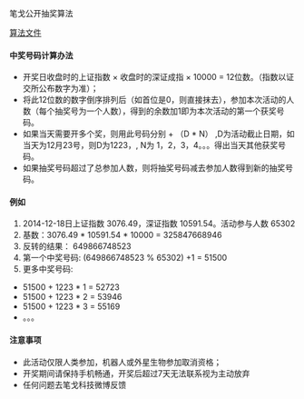 
笔戈公开抽奖算法


[算法文件](assets/choujiang.js)


#### 中奖号码计算办法

* 开奖日收盘时的上证指数 × 收盘时的深证成指 × 10000 = 12位数。（指数以证交所公布数字为准）；
* 将此12位数的数字倒序排列后（如首位是0，则直接抹去），参加本次活动的人数（每个抽奖号为一个人数），得到的余数加1即为本次活动的第一个获奖号码。
* 如果当天需要开多个奖，则用此号码分别 + （D * N） ,D为活动截止日期，如当天为12月23号，则D为1223，, N为 1，2，3，4。。。得出当天其他获奖号码。
* 如果抽奖号码超过了总参加人数，则将抽奖号码减去参加人数得到新的抽奖号码。

#### 例如
1. 2014-12-18日上证指数 3076.49，深证指数 10591.54。活动参与人数 65302
2. 基数：3076.49 * 10591.54 * 10000 = 325847668946
3. 反转的结果： 649866748523
4. 第一个中奖号码: (649866748523 % 65302) +1 = 51500
5. 更多中奖号码:
* 51500 + 1223 * 1 = 52723
* 51500 + 1223 * 2 = 53946
* 51500 + 1223 * 3 = 55169
* 。。。


#### 注意事项

* 此活动仅限人类参加，机器人或外星生物参加取消资格；
* 开奖期间请保持手机畅通，开奖后超过7天无法联系视为主动放弃
* 任何问题去笔戈科技微博反馈
